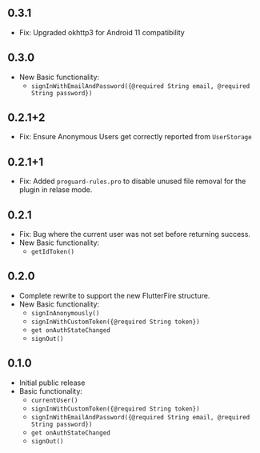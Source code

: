 ## 0.3.1
* Fix: Upgraded okhttp3 for Android 11 compatibility

## 0.3.0
* New Basic functionality:
    * `signInWithEmailAndPassword({@required String email, @required String password})`

## 0.2.1+2

* Fix: Ensure Anonymous Users get correctly reported from `UserStorage` 


## 0.2.1+1

* Fix: Added `proguard-rules.pro` to disable unused file removal for the plugin in relase mode.

## 0.2.1

* Fix: Bug where the current user was not set before returning success.
* New Basic functionality:
    * `getIdToken()`

## 0.2.0

* Complete rewrite to support the new FlutterFire structure.
* New Basic functionality:
    * `signInAnonymously()`
    * `signInWithCustomToken({@required String token})`
    * `get onAuthStateChanged`
    * `signOut()`

## 0.1.0

* Initial public release
* Basic functionality:
    * `currentUser()`
    * `signInWithCustomToken({@required String token})`
    * `signInWithEmailAndPassword({@required String email, @required String password})`
    * `get onAuthStateChanged`
    * `signOut()`
